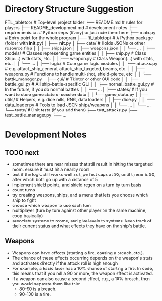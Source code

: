 # Directory Structure Suggestion

FTL_tabletop/            # Top-level project folder
├── README.md            # rules for players
├── README_development.md      # development notes
├── requirements.txt     # Python deps (if any) or just note them here
├── main.py              # Entry point for the whole program
├── ftl_tabletop/             # A Python package (folder with __init__.py)
│   ├── __init__.py
│   ├── data/            # Holds JSONs or other resource files
│   │   ├── ships.json
│   │   ├── weapons.json
│   │   └── ...
│   ├── models/          # Classes representing game entities
│   │   ├── ship.py      # Class Ship(...) with stats, etc.
│   │   ├── weapon.py    # Class Weapon(...) with stats, etc.
│   │   └── ...
│   ├── logic/           # Core game logic modules
│   │   ├── attacks.py   # e.g. attack_ship_general, attack_ship_targeted, beams, etc.
│   │   ├── weapons.py   # Functions to handle multi-shot, shield-pierce, etc.
│   │   └── battle_manager.py 
│   ├── gui/             # Tkinter or other GUI code
│   │   ├── battle_gui.py       # All ship-battle-specific GUI
│   │   ├── normal_battle_gui.py # In the future, if you do normal battles
│   │   └── ...
│   ├── states/          # If you want to store game state or session data
│   │   └── game_state.py
│   ├── utils/           # Helpers, e.g. dice rolls, RNG, data loaders
│   │   ├── dice.py
│   │   ├── data_loader.py   # Tools to load JSON ships/weapons
│   │   └── ...
│   └── ...             
└── tests/               # Unit tests (if you add them)
    ├── test_attacks.py
    ├── test_battle_manager.py
    └── ...

# Development Notes

## TODO next
- sometimes there are near misses that still result in hitting the targetted room. ensure it must hit a nearby room
- test if the logic still works well as t_perfect caps at 95, until t_near is 90, after which both go up with a distance of 5
- implement shield points, and shield regen on a turn by turn basis
- count turns
- try creating weapons, ships, and a menu that lets you choose which ship to fight
- choose which weapon to use each turn
- multiplayer (turn by turn against other player on the same machine, coop basically)
- associate systems to rooms, and give levels to systems. keep track of their current status and what effects they have on the ship's battle.

## Weapons
- Weapons can have effects (starting a fire, causing a breach, etc.).
- The chance of these effects occurring depends on the weapon's stats and activates directly if the attack roll is high enough.
- For example, a basic laser has a 10% chance of starting a fire. In code, this means that if you roll a 90 or more, the weapon effect is activated.
- If a weapon can also cause a second effect, e.g., a 10% breach, then you would separate them like this:
  - 80-90 is a breach.
  - 90-100 is a fire.
